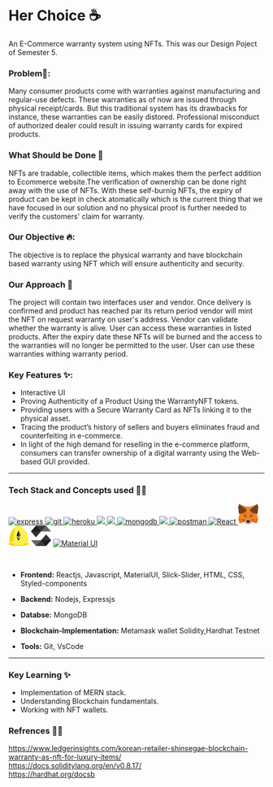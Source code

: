 # Her Choice ☕
An E-Commerce warranty system using NFTs. This  was  our Design Poject of Semester 5.

### Problem🤔:
Many consumer products come with warranties against manufacturing and regular-use defects. These warranties as of now are issued through physical receipt/cards. But this traditional system has its drawbacks for instance, these warranties can be easily distored. Professional misconduct of authorized dealer could result in issuing warranty cards for expired products. 

### What Should be Done 🤔
NFTs are tradable, collectible items, which makes them the perfect addition to Ecommerce website.The verification of ownership can be done right away with the use of NFTs. With these self-burnig NFTs, the expiry of product can be kept in check atomatically which is the current thing that we have focused in our solution and no physical proof is further needed to verify the customers' claim for warranty.

### Our Objective 🔥:

The objective is to replace the physical warranty and have blockchain based warranty using NFT which will ensure authenticity and security.

### Our Approach 🔧
 The project will contain two interfaces user and vendor. Once delivery is confirmed and product has reached par its return period vendor will mint the NFT on request warranty on user's address. Vendor can validate whether the warranty is alive. User can access these warranties in listed products. After the expiry date these NFTs will be burned and the access to the warranties will no longer be permitted to the user. User can use these warranties withing warranty period.
 
 

### Key Features ✨:

*  Interactive UI <br>
* Proving Authenticity of a Product Using the WarrantyNFT tokens.<br>
* Providing users with a Secure Warranty Card as NFTs linking it to the physical          asset.<br>
* Tracing the product’s history of sellers and buyers eliminates fraud and counterfeiting in e-commerce.<br>
* In light of the high demand for reselling in the e-commerce platform, consumers can transfer ownership of a digital warranty using the Web-based GUI provided.<br>


***
### Tech Stack and Concepts used 👨‍💻

<p align="left"> <a href="https://expressjs.com" target="_blank"> <img src="https://www.vectorlogo.zone/logos/expressjs/expressjs-ar21.svg" alt="express" height="40"/> </a> <a href="https://git-scm.com/" target="_blank"> <img src="https://www.vectorlogo.zone/logos/git-scm/git-scm-icon.svg" alt="git" width="40" height="40"/> </a> <a href="https://heroku.com" target="_blank"> <img src="https://www.vectorlogo.zone/logos/heroku/heroku-icon.svg" alt="heroku" width="40" height="40"/> </a> <a href="https://www.w3.org/html/" target="_blank"> <img src="https://img.icons8.com/color/48/000000/html-5.png"/> </a> <a href="https://developer.mozilla.org/en-US/docs/Web/JavaScript" target="_blank"> <img src="https://img.icons8.com/color/48/000000/javascript.png"/> </a> <a href="https://www.mongodb.com/" target="_blank"> <img src="https://www.vectorlogo.zone/logos/mongodb/mongodb-icon.svg" alt="mongodb" width="50" height="50"/> </a> <a href="https://nodejs.org" target="_blank"> <img src="https://img.icons8.com/color/48/000000/nodejs.png"/> </a> <a href="https://postman.com" target="_blank"> <img src="https://www.vectorlogo.zone/logos/getpostman/getpostman-icon.svg" alt="postman" width="40" height="40"/> </a> <a href="https://reactjs.org/" target="_blank"> <img src="https://upload.wikimedia.org/wikipedia/commons/thumb/a/a7/React-icon.svg/1280px-React-icon.svg.png" alt="React" width="60" height="40"/> </a> <a href="https://metamask.io/" target="_blank" rel="noreferrer"> <img src="https://github.com/srushti1hub/portfolio/blob/main/assets/icons/metamask.png" alt="metamask" width="40" height="40" /></a>
<a href="https://hardhat.org/" target="_blank" rel="noreferrer"> <img src= "./readme_assets/hardhat.png" alt="hardhat" width="40" height="40" /></a>
 <a href="https://soliditylang.org/" target="_blank" rel="noreferrer"> <img src= "./readme_assets/solidity.png" alt="solidity" width="40" height="40" /></a>
  </div> <a href="https://material-ui.com" target="_blank"> <img src="https://material-ui.com/static/logo.png" alt="Material UI" width="50" height="60"/> </a></p>
<br>

* __Frontend:__ Reactjs, Javascript, MaterialUI, Slick-Slider, HTML, CSS, Styled-components
* __Backend:__  Nodejs, Expressjs
* __Databse:__ MongoDB
* __Blockchain-Implementation:__ Metamask wallet
 Solidity,Hardhat Testnet

* __Tools:__ Git, VsCode 

***
 ### Key Learning ✨

* Implementation of MERN stack. <br>
* Understanding Blockchain fundamentals. <br>
* Working with NFT wallets.<br>

### Refrences 👩‍🎓

https://www.ledgerinsights.com/korean-retailer-shinsegae-blockchain-warranty-as-nft-for-luxury-items/ <br>
https://docs.soliditylang.org/en/v0.8.17/ <br>
https://hardhat.org/docsb <br>
